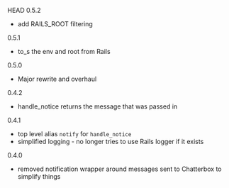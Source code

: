 HEAD
0.5.2
  - add RAILS_ROOT filtering

0.5.1
  - to_s the env and root from Rails

0.5.0 
  - Major rewrite and overhaul
  
0.4.2

  - handle_notice returns the message that was passed in

0.4.1

  - top level alias `notify` for `handle_notice`
  - simplified logging - no longer tries to use Rails logger if it exists
  
0.4.0
  
  - removed notification wrapper around messages sent to Chatterbox to simplify things
  